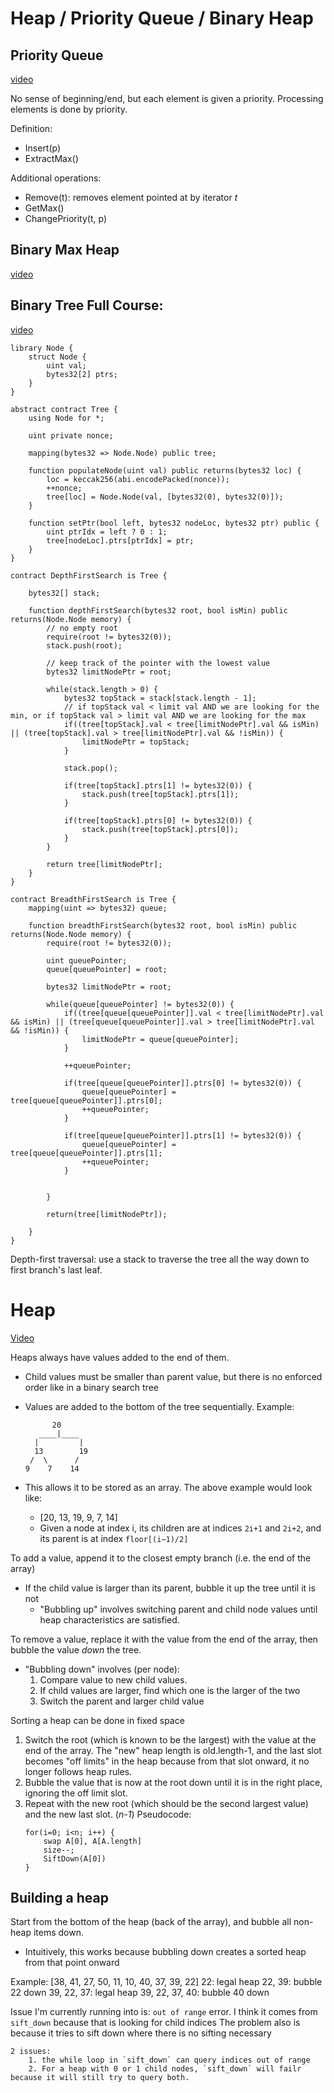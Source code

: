 # Heap / Priority Queue / Binary Heap 
## Priority Queue
[video](https://www.coursera.org/lecture/data-structures/introduction-2OpTs)

No sense of beginning/end, but each element is given a priority. Processing elements is done by priority.

Definition:
- Insert(p)
- ExtractMax()

Additional operations:
- Remove(t): removes element pointed at by iterator _t_
- GetMax()
- ChangePriority(t, p)

## Binary Max Heap
[video](https://www.coursera.org/lecture/data-structures/binary-trees-GRV2q)

## Binary Tree Full Course:
[video](https://www.youtube.com/watch?v=fAAZixBzIAI)

```
library Node {
    struct Node {
        uint val;
        bytes32[2] ptrs;
    }
}

abstract contract Tree {
    using Node for *;

    uint private nonce;

    mapping(bytes32 => Node.Node) public tree;

    function populateNode(uint val) public returns(bytes32 loc) {
        loc = keccak256(abi.encodePacked(nonce));
        ++nonce;
        tree[loc] = Node.Node(val, [bytes32(0), bytes32(0)]);
    }

    function setPtr(bool left, bytes32 nodeLoc, bytes32 ptr) public {
        uint ptrIdx = left ? 0 : 1;
        tree[nodeLoc].ptrs[ptrIdx] = ptr;
    }
}

contract DepthFirstSearch is Tree {
    
    bytes32[] stack;

    function depthFirstSearch(bytes32 root, bool isMin) public returns(Node.Node memory) {
        // no empty root
        require(root != bytes32(0));
        stack.push(root);

        // keep track of the pointer with the lowest value
        bytes32 limitNodePtr = root;

        while(stack.length > 0) {
            bytes32 topStack = stack[stack.length - 1];
            // if topStack val < limit val AND we are looking for the min, or if topStack val > limit val AND we are looking for the max
            if((tree[topStack].val < tree[limitNodePtr].val && isMin) || (tree[topStack].val > tree[limitNodePtr].val && !isMin)) {
                limitNodePtr = topStack;
            }

            stack.pop();

            if(tree[topStack].ptrs[1] != bytes32(0)) {
                stack.push(tree[topStack].ptrs[1]);
            }

            if(tree[topStack].ptrs[0] != bytes32(0)) {
                stack.push(tree[topStack].ptrs[0]);
            }
        }

        return tree[limitNodePtr];
    }
}

contract BreadthFirstSearch is Tree {
    mapping(uint => bytes32) queue;
    
    function breadthFirstSearch(bytes32 root, bool isMin) public returns(Node.Node memory) {
        require(root != bytes32(0));

        uint queuePointer;
        queue[queuePointer] = root;

        bytes32 limitNodePtr = root;

        while(queue[queuePointer] != bytes32(0)) {
            if((tree[queue[queuePointer]].val < tree[limitNodePtr].val && isMin) || (tree[queue[queuePointer]].val > tree[limitNodePtr].val && !isMin)) {
                limitNodePtr = queue[queuePointer];
            }

            ++queuePointer;

            if(tree[queue[queuePointer]].ptrs[0] != bytes32(0)) {
                queue[queuePointer] = tree[queue[queuePointer]].ptrs[0];
                ++queuePointer;
            }
            
            if(tree[queue[queuePointer]].ptrs[1] != bytes32(0)) {
                queue[queuePointer] = tree[queue[queuePointer]].ptrs[1];
                ++queuePointer;
            }


        }        

        return(tree[limitNodePtr]);

    }
}
```

Depth-first traversal: use a stack to traverse the tree all the way down to first branch's last leaf.

# Heap
[Video](https://youtu.be/odNJmw5TOEE?list=PLFDnELG9dpVxQCxuD-9BSy2E7BWY3t5Sm&t=3291)

Heaps always have values added to the end of them. 
* Child values must be smaller than parent value, but there is no enforced order like in a binary search tree
* Values are added to the bottom of the tree sequentially. Example:

            20
         ____|____
        |         |
        13        19
       /  \      /
      9    7    14
* This allows it to be stored as an array. The above example would look like:
    * [20, 13, 19, 9, 7, 14]
    * Given a node at index i, its children are at indices `2i+1` and `2i+2`, and its parent is at index `floor[(i−1)/2]`

To add a value, append it to the closest empty branch (i.e. the end of the array)
* If the child value is larger than its parent, bubble it up the tree until it is not
    * "Bubbling up" involves switching parent and child node values until heap characteristics are satisfied.

To remove a value, replace it with the value from the end of the array, then bubble the value *down* the tree.
* "Bubbling down" involves (per node):
    1. Compare value to new child values. 
    2. If child values are larger, find which one is the larger of the two
    3. Switch the parent and larger child value

Sorting a heap can be done in fixed space
1. Switch the root (which is known to be the largest) with the value at the end of the array. The "new" heap length is old.length-1, and the last slot becomes "off limits" in the heap because from that slot onward, it no longer follows heap rules.
2. Bubble the value that is now at the root down until it is in the right place, ignoring the off limit slot.
3. Repeat with the new root (which should be the second largest value) and the new last slot. (_n-1_)
    Pseudocode:
    ```
    for(i=0; i<n; i++) {
        swap A[0], A[A.length]
        size--;
        SiftDown(A[0])
    }
    ```

## Building a heap
Start from the bottom of the heap (back of the array), and bubble all non-heap items down.
* Intuitively, this works because bubbling down creates a sorted heap from that point onward

Example: [38, 41, 27, 50, 11, 10, 40, 37, 39, 22]
22: legal heap
22, 39: bubble 22 down
39, 22, 37: legal heap
39, 22, 37, 40: bubble 40 down

Issue I'm currently running into is:
    `out of range` error. I think it comes from `sift_down` because that is looking for child indices
    The problem also is because it tries to sift down where there is no sifting necessary

    2 issues:
        1. the while loop in `sift_down` can query indices out of range
        2. For a heap with 0 or 1 child nodes, `sift_down` will failr because it will still try to query both.